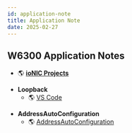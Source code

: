 ```yaml
---
id: application-note
title: Application Note
date: 2025-02-27
---
```



## W6300 Application Notes

  * 🌎 [**ioNIC Projects**](https://github.com/WIZnet-ioNIC/WIZnet-PICO-v6-C)
  
  <!-- * **HTTP Server**
    * 🌎 [TrueStudio](https://github.com/WIZnet-ioLibrary/W6100EVB-HTTP_Server)
    
  * **FTP Server**
    * 🌎 [TrueStudio](https://github.com/WIZnet-ioLibrary/W6100EVB-FTPServer)
    
  * **TFTP Server**
    * 🌎 [Eclipse](https://github.com/WIZnet-ioLibrary/w6100-evb-gcc-eclipse-tftps-simple)
    
  * **DNS Client**
    * 🌎 [TrueStudio](https://github.com/WIZnet-ioLibrary/W6100EVB-Loopback)
    
  * **MQTT Client**
    * 🌎 [TrueStudio](https://github.com/WIZnet-ioLibrary/W6100EVB-MQTT) -->
    
  * **Loopback**
    * 🌎 [VS Code](https://github.com/WIZnet-ioNIC/WIZnet-PICO-v6-C/tree/main/examples/loopback)
    
  <!-- * **HTTP Client**
    * 🌎 [TrueStudio](https://github.com/WIZnet-ioLibrary/W6100EVB-HTTP_Client)
    
  * **FTP Client**
    * 🌎 [TrueStudio](https://github.com/WIZnet-ioLibrary/W6100EVB-FTPC)
    
  * **TFTP Client**
    * 🌎 [Eclipse](https://github.com/WIZnet-ioLibrary/w6100-evb-gcc-eclipse-tftpc-simple)
    
  * **NTP Client**
    * 🌎 [TrueStudio](https://github.com/WIZnet-ioLibrary/W6100EVB-NTP) -->
    
  * **AddressAutoConfiguration**
    * 🌎 [AddressAutoConfiguration](https://github.com/WIZnet-ioNIC/WIZnet-PICO-v6-C/tree/main/examples/AddressAutoConfiguration)
